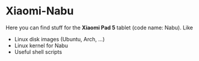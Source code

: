 # Xiaomi-Nabu
Here you can find stuff for the **Xiaomi Pad 5** tablet (code name: Nabu). Like 
- Linux disk images (Ubuntu, Arch, ...)
- Linux kernel for Nabu
- Useful shell scripts
